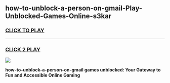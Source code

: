 
## how-to-unblock-a-person-on-gmail-Play-Unblocked-Games-Online-s3kar
<h3>
<a href="https://premium76.site?title=how-to-unblock-a-person-on-gmail&ref=25A">CLICK TO PLAY</a></h3>
<hr>

<h3>
<a href="https://premium76.site?title=how-to-unblock-a-person-on-gmail&ref=25A">CLICK 2 PLAY</a>
  
</h3>

<a href="https://premium76.site?title=how-to-unblock-a-person-on-gmail&ref=25A"><img src="https://clearcache.store/games.png"></a>


**how-to-unblock-a-person-on-gmail games unblocked: Your Gateway to Fun and Accessible Online Gaming**
